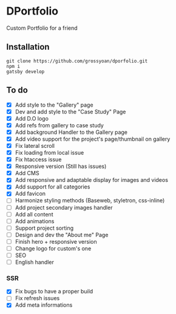 # DPortfolio

Custom Portfolio for a friend

## Installation

```
git clone https://github.com/grossyoan/dporfolio.git
npm i
gatsby develop
```

## To do

- [x] Add style to the "Gallery" page
- [x] Dev and add style to the "Case Study" Page
- [x] Add D.O logo
- [x] Add refs from gallery to case study
- [x] Add background Handler to the Gallery page
- [x] Add video support for the project's page/thumbnail on gallery
- [x] Fix lateral scroll
- [x] Fix loading from local issue
- [x] Fix htaccess issue
- [x] Responsive version (Still has issues)
- [x] Add CMS
- [x] Add responsive and adaptable display for images and videos
- [x] Add support for all categories
- [x] Add favicon
- [ ] Harmonize styling methods (Baseweb, styletron, css-inline)
- [ ] Add project secondary images handler
- [ ] Add all content
- [ ] Add animations
- [ ] Support project sorting
- [ ] Design and dev the "About me" Page
- [ ] Finish hero + responsive version
- [ ] Change logo for custom's one
- [ ] SEO
- [ ] English handler

### SSR

- [x] Fix bugs to have a proper build
- [ ] Fix refresh issues
- [x] Add meta informations
